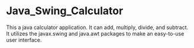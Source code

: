 # Java_Swing_Calculator

This a java calculator application. It can add, multiply, divide, and subtract. It utilizes the javax.swing and java.awt packages to make an easy-to-use user interface.
